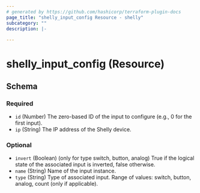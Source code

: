 ```yaml
---
# generated by https://github.com/hashicorp/terraform-plugin-docs
page_title: "shelly_input_config Resource - shelly"
subcategory: ""
description: |-
  
---
```


# shelly_input_config (Resource)





<!-- schema generated by tfplugindocs -->
## Schema

### Required

- `id` (Number) The zero-based ID of the input to configure (e.g., 0 for the first input).
- `ip` (String) The IP address of the Shelly device.

### Optional

- `invert` (Boolean) (only for type switch, button, analog) True if the logical state of the associated input is inverted, false otherwise.
- `name` (String) Name of the input instance.
- `type` (String) Type of associated input. Range of values: switch, button, analog, count (only if applicable).
